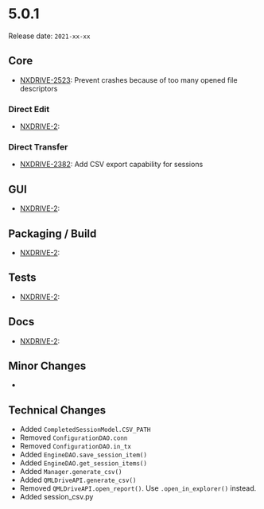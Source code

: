 # 5.0.1

Release date: `2021-xx-xx`

## Core

- [NXDRIVE-2523](https://jira.nuxeo.com/browse/NXDRIVE-2523): Prevent crashes because of too many opened file descriptors

### Direct Edit

- [NXDRIVE-2](https://jira.nuxeo.com/browse/NXDRIVE-2):

### Direct Transfer

- [NXDRIVE-2382](https://jira.nuxeo.com/browse/NXDRIVE-2382): Add CSV export capability for sessions


## GUI

- [NXDRIVE-2](https://jira.nuxeo.com/browse/NXDRIVE-2):

## Packaging / Build

- [NXDRIVE-2](https://jira.nuxeo.com/browse/NXDRIVE-2):

## Tests

- [NXDRIVE-2](https://jira.nuxeo.com/browse/NXDRIVE-2):

## Docs

- [NXDRIVE-2](https://jira.nuxeo.com/browse/NXDRIVE-2):

## Minor Changes

-

## Technical Changes

- Added `CompletedSessionModel.CSV_PATH`
- Removed `ConfigurationDAO.conn`
- Removed `ConfigurationDAO.in_tx`
- Added `EngineDAO.save_session_item()`
- Added `EngineDAO.get_session_items()`
- Added `Manager.generate_csv()`
- Added `QMLDriveAPI.generate_csv()`
- Removed `QMLDriveAPI.open_report()`. Use `.open_in_explorer()` instead.
- Added session_csv.py
